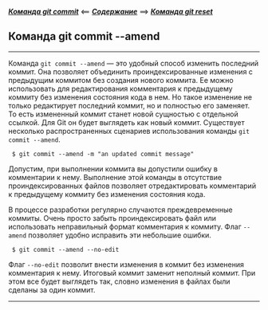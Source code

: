 ***[ Команда git commit](./commit.md)*** <== ***[Содержание](./readme.md)*** ==> ***[ Команда git reset](./reset.md)***


## Команда git commit --amend


---


Команда `git commit --amend` — это удобный способ изменить последний коммит. Она позволяет объединить проиндексированные изменения с предыдущим коммитом без создания нового коммита. Ее можно использовать для редактирования комментария к предыдущему коммиту без изменения состояния кода в нем. Но такое изменение не только редактирует последний коммит, но и полностью его заменяет. То есть измененный коммит станет новой сущностью с отдельной ссылкой. Для Git он будет выглядеть как новый коммит. Существует несколько распространенных сценариев использования команды `git commit --amend`.

```
 $ git commit --amend -m "an updated commit message"
 ```

Допустим, при выполнении коммита вы допустили ошибку в комментарии к нему. Выполнение этой команды в отсутствие проиндексированных файлов позволяет отредактировать комментарий к предыдущему коммиту без изменения состояния кода.

В процессе разработки регулярно случаются преждевременные коммиты. Очень просто забыть проиндексировать файл или использовать неправильный формат комментария к коммиту. Флаг `--amend` позволяет удобно исправить эти небольшие ошибки.

```
 $ git commit --amend --no-edit
```

Флаг `--no-edit` позволит внести изменения в коммит без изменения комментария к нему. Итоговый коммит заменит неполный коммит. При этом все будет выглядеть так, словно изменения в файлах были сделаны за один коммит.

---